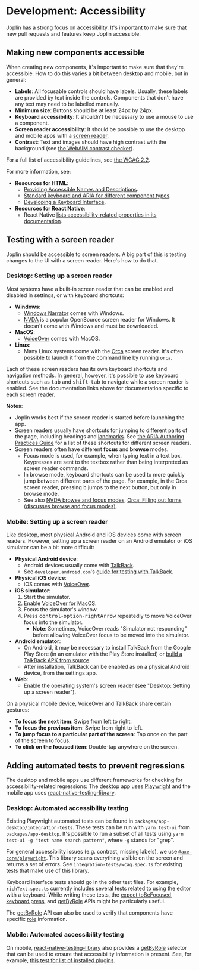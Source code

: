 # Development: Accessibility

Joplin has a strong focus on accessibility. It's important to make sure that new pull requests and features keep Joplin accessible.

## Making new components accessible

When creating new components, it's important to make sure that they're accessible. How to do this varies a bit between desktop and mobile, but in general:
- **Labels**: All focusable controls should have labels. Usually, these labels are provided by text inside the controls. Components that don't have any text may need to be labelled manually.
- **Minimum size**: Buttons should be at least 24px by 24px.
- **Keyboard accessibility**: It shouldn't be necessary to use a mouse to use a component.
- **Screen reader accessibility**: It should be possible to use the desktop and mobile apps with a [screen reader](https://en.wikipedia.org/wiki/Screen_reader).
- **Contrast**: Text and images should have high contrast with the background (see [the WebAIM contrast checker](https://webaim.org/resources/contrastchecker/)).

For a full list of accessibility guidelines, see [the WCAG 2.2](https://www.w3.org/TR/WCAG22/).

For more information, see:
- **Resources for HTML**:
	- [Providing Accessible Names and Descriptions](https://www.w3.org/WAI/ARIA/apg/practices/names-and-descriptions/).
	- [Standard keyboard and ARIA for different component types](https://www.w3.org/WAI/ARIA/apg/patterns/).
	- [Developing a Keyboard Interface](https://www.w3.org/WAI/ARIA/apg/practices/keyboard-interface/).
- **Resources for React Native**:
	- React Native [lists accessibility-related properties in its documentation](https://reactnative.dev/docs/accessibility).

## Testing with a screen reader

Joplin should be accessible to screen readers. A big part of this is testing changes to the UI with a screen reader. Here's how to do that.

### Desktop: Setting up a screen reader

Most systems have a built-in screen reader that can be enabled and disabled in settings, or with keyboard shortcuts:
- **Windows**:
	- [Windows Narrator](https://www.microsoft.com/en-us/windows/tips/narrator) comes with Windows.
	- [NVDA](https://www.nvaccess.org/download/) is a popular OpenSource screen reader for Windows. It doesn't come with Windows and must be downloaded.
- **MacOS**:
	- [VoiceOver](https://support.apple.com/guide/voiceover/get-started-vo4be8816d70/mac) comes with MacOS.
- **Linux**:
	- Many Linux systems come with the [Orca](https://help.gnome.org/users/orca/stable/) screen reader. It's often possible to launch it from the command line by running `orca`.

Each of these screen readers has its own keyboard shortcuts and navigation methods. In general, however, it's possible to use keyboard shortcuts such as <kbd>tab</kbd> and <kbd>shift</kbd>-<kbd>tab</kbd> to navigate while a screen reader is enabled. See the documentation links above for documentation specific to each screen reader.

**Notes**:
- Joplin works best if the screen reader is started before launching the app.
- Screen readers usually have shortcuts for jumping to different parts of the page, including headings and [landmarks](https://www.w3.org/WAI/ARIA/apg/patterns/landmarks/examples/general-principles.html). See [the ARIA Authoring Practices Guide](https://www.w3.org/WAI/ARIA/apg/patterns/landmarks/examples/at.html) for a list of these shortcuts for different screen readers.
- Screen readers often have different **focus** and **browse** modes.
    - Focus mode is used, for example, when typing text in a text box. Keypresses are sent to the textbox rather than being interpreted as screen reader commands. 
    - In browse mode, keyboard shortcuts can be used to more quickly jump between different parts of the page. For example, in the Orca screen reader, pressing <kbd>b</kbd> jumps to the next button, but only in browse mode.
    - See also [NVDA browse and focus modes](https://download.nvaccess.org/documentation/userGuide.html#BrowseMode), [Orca: Filling out forms (discusses browse and focus modes)](https://help.gnome.org/users/orca/stable/howto_forms.html.en).

### Mobile: Setting up a screen reader

Like desktop, most physical Android and iOS devices come with screen readers. However, setting up a screen reader on an Android emulator or iOS simulator can be a bit more difficult:
- **Physical Android device**:
	- Android devices usually come with [TalkBack](https://support.google.com/accessibility/android/answer/6007100?hl%3Den#).
	- See `developer.android.com`'s [guide for testing with TalkBack](https://developer.android.com/guide/topics/ui/accessibility/testing#talkback).
- **Physical iOS device**:
	- iOS comes with [VoiceOver](https://support.apple.com/guide/iphone/turn-on-and-practice-voiceover-iph3e2e415f/ios).
- **iOS simulator**:
	1. Start the simulator.
	2. Enable [VoiceOver for MacOS](https://support.apple.com/guide/voiceover/get-started-vo4be8816d70/mac).
	3. Focus the simulator's window.
	4. Press <kbd>control</kbd>-<kbd>option</kbd>-<kbd>rightArrow</kbd> repeatedly to move VoiceOver focus into the simulator.
		- **Note**: Sometimes, VoiceOver reads "Simulator not responding" before allowing VoiceOver focus to be moved into the simulator.
- **Android emulator**:
	- On Android, it may be necessary to install TalkBack from the Google Play Store (in an emulator with the Play Store installed) or [build a TalkBack APK from source](https://github.com/google/talkback).
	- After installation, TalkBack can be enabled as on a physical Android device, from the settings app.
- **Web**:
	- Enable the operating system's screen reader (see "Desktop: Setting up a screen reader").

On a physical mobile device, VoiceOver and TalkBack share certain gestures:
- **To focus the next item**: Swipe from left to right.
- **To focus the previous item**: Swipe from right to left.
- **To jump focus to a particular part of the screen**: Tap once on the part of the screen to focus.
- **To click on the focused item**: Double-tap anywhere on the screen.

## Adding automated tests to prevent regressions

The desktop and mobile apps use different frameworks for checking for accessibility-related regressions: The desktop app uses [Playwright](https://playwright.dev/) and the mobile app uses [react-native-testing-library](https://callstack.github.io/react-native-testing-library/).

### Desktop: Automated accessibility testing

Existing Playwright automated tests can be found in `packages/app-desktop/integration-tests`. These tests can be run with `yarn test-ui` from `packages/app-desktop`. It's possible to run a subset of all tests using `yarn test-ui -g "test name search pattern"`, where `-g` stands for "grep".

For general accessibility issues (e.g. contrast, missing labels), we use [`@axe-core/playwright`](https://www.npmjs.com/package/@axe-core/playwright). This library scans everything visible on the screen and returns a set of errors. See `integration-tests/wcag.spec.ts` for existing tests that make use of this library.

Keyboard interface tests should go in the other test files. For example, `richText.spec.ts` currently includes several tests related to using the editor with a keyboard. While writing these tests, the [expect.toBeFocused](https://playwright.dev/docs/api/class-locatorassertions#locator-assertions-to-be-focused), [keyboard.press](https://playwright.dev/docs/api/class-keyboard#keyboard-press), and [getByRole](https://playwright.dev/docs/api/class-frame#frame-get-by-role) APIs might be particularly useful.

The [getByRole](https://playwright.dev/docs/api/class-frame#frame-get-by-role) API can also be used to verify that components have specific [role](https://developer.mozilla.org/en-US/docs/Web/Accessibility/ARIA/Roles) information.

### Mobile: Automated accessibility testing

On mobile, [react-native-testing-library](https://callstack.github.io/react-native-testing-library/) also provides a [getByRole](https://callstack.github.io/react-native-testing-library/docs/api/queries#by-role) selector that can be used to ensure that accessibility information is present. See, for example, [this test for list of installed plugins](https://github.com/laurent22/joplin/blob/bf58a52394947acc42f8ca527b3ce22464d989c3/packages/app-mobile/components/screens/ConfigScreen/plugins/PluginStates.installed.test.tsx#L231).
